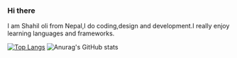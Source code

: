 ### Hi there 


I am Shahil oli from Nepal,I do coding,design and development.I really enjoy learning languages and frameworks. 

[![Top Langs](https://github-readme-stats.vercel.app/api/top-langs/?username=Shahil-tupac&hide=javascript,html)](https://github.com/anuraghazra/github-readme-stats)
![Anurag's GitHub stats](https://github-readme-stats.vercel.app/api?username=Shahil-tupac&show_icons=true&theme=radical)


